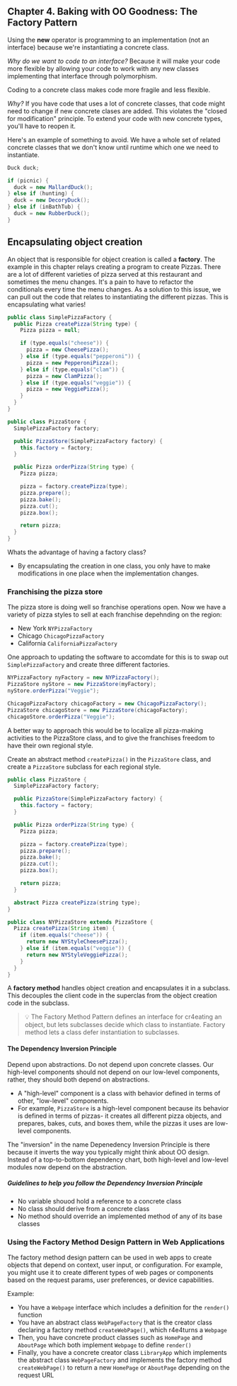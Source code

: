 ## Chapter 4. Baking with OO Goodness: The Factory Pattern

Using the **new** operator is programming to an implementation (not an interface) because we're instantiating a concrete class.

_Why do we want to code to an interface?_
Because it will make your code more flexible by allowing your code to work with any new classes implementing that interface through polymorphism.

Coding to a concrete class makes code more fragile and less flexible.

_Why?_
If you have code that uses a lot of concrete classes, that code might need to change if new concrete clases are added. This violates the "closed for modification" principle. To extend your code with new concrete types, you'll have to reopen it.

Here's an example of something to avoid. We have a whole set of related concrete classes that we don't know until runtime which one we need to instantiate.

```java
Duck duck;

if (picnic) {
  duck = new MallardDuck();
} else if (hunting) {
  duck = new DecoryDuck();
} else if (inBathTub) {
  duck = new RubberDuck();
}

```

## Encapsulating object creation

An object that is responsible for object creation is called a **factory**. The example in this chapter relays creating a program to create Pizzas. There are a lot of different varieties of pizza served at this restaurant and sometimes the menu changes. It's a pain to have to refactor the conditionals every time the menu changes. As a solution to this issue, we can pull out the code that relates to instantiating the different pizzas. This is encapsulating what varies!

```java
public class SimplePizzaFactory {
  public Pizza createPizza(String type) {
    Pizza pizza = null;

    if (type.equals("cheese")) {
      pizza = new CheesePizza();
    } else if (type.equals("pepperoni")) {
      pizza = new PepperoniPizza();
    } else if (type.equals("clam")) {
      pizza = new ClamPizza();
    } else if (type.equals("veggie")) {
      pizza = new VeggiePizza();
    }
  }
}

```

```java
public class PizzaStore {
  SimplePizzaFactory factory;

  public PizzaStore(SimplePizzaFactory factory) {
    this.factory = factory;
  }

  public Pizza orderPizza(String type) {
    Pizza pizza;

    pizza = factory.createPizza(type);
    pizza.prepare();
    pizza.bake();
    pizza.cut();
    pizza.box();

    return pizza;
  }
}

```

Whats the advantage of having a factory class?

- By encapsulating the creation in one class, you only have to make modifications in one place when the implementation changes.

### Franchising the pizza store

The pizza store is doing well so franchise operations open. Now we have a variety of pizza styles to sell at each franchise depehnding on the region:

- New York `NYPizzaFactory`
- Chicago `ChicagoPizzaFactory`
- California `CaliforniaPizzaFactory`

One approach to updating the software to accomdate for this is to swap out `SimplePizzaFactory` and create three different factories.

```java
NYPizzaFactory nyFactory = new NYPizzaFactory();
PizzaStore nyStore = new PizzaStore(myFactory);
nyStore.orderPizza("Veggie");

ChicagoPizzaFactory chicagoFactory = new ChicagoPizzaFactory();
PizzaStore chicagoStore = new PizzaStore(chicagoFactory);
chicagoStore.orderPizza("Veggie");

```

A better way to approach this would be to localize all pizza-making activities to the PizzaStore class, and to give the franchises freedom to have their own regional style.

Create an abstract method `createPizza()` in the `PizzaStore` class, and create a `PizzaStore` subclass for each regional style.

```java
public class PizzaStore {
  SimplePizzaFactory factory;

  public PizzaStore(SimplePizzaFactory factory) {
    this.factory = factory;
  }

  public Pizza orderPizza(String type) {
    Pizza pizza;

    pizza = factory.createPizza(type);
    pizza.prepare();
    pizza.bake();
    pizza.cut();
    pizza.box();

    return pizza;
  }

  abstract Pizza createPizza(string type);
}

```

```java
public class NYPizzaStore extends PizzaStore {
  Pizza createPizza(String item) {
    if (item.equals("cheese")) {
      return new NYStyleCheesePizza();
    } else if (item.equals("veggie")) {
      return new NYStyleVeggiePizza();
    }
  }
}


```

A **factory method** handles object creation and encapsulates it in a subclass. This decouples the client code in the superclas from the object creation code in the subclass.

> 💡 The Factory Method Pattern defines an interface for cr4eating an object, but lets subclasses decide which class to instantiate. Factory method lets a class defer instantiation to subclasses.

#### The Dependency Inversion Principle

Depend upon abstractions. Do not depend upon concrete classes. Our high-level components should not depend on our low-level components, rather, they should both depend on abstractions.

- A "high-level" component is a class with behavior defined in terms of other, "low-level" components.
- For example, `PizzaStore` is a high-level component because its behavior is defined in terms of pizzas- it creates all different pizza objects, and prepares, bakes, cuts, and boxes them, while the pizzas it uses are low-level components.

The "inversion" in the name Depenedency Inversion Principle is there because it inverts the way you typically might think about OO design. Instead of a top-to-bottom dependency chart, both high-level and low-level modules now depend on the abstraction.

##### Guidelines to help you follow the Dependency Inversion Principle

- No variable shouod hold a reference to a concrete class
- No class should derive from a concrete class
- No method should override an implemented method of any of its base classes

### Using the Factory Method Design Pattern in Web Applications

The factory method design pattern can be used in web apps to create objects that depend on context, user input, or configuration.
For example, you might use it to create different types of web pages or components based on the request params, user preferences, or device capabilities.

Example:

- You have a `Webpage` interface which includes a definition for the `render()` function
- You have an abstract class `WebPageFactory` that is the creator class declaring a factory method `createWebPage()`, which r4e4turns a `Webpage`
- Then, you have concrete product classes such as `HomePage` and `AboutPage` which both implement `Webpage` to define `render()`
- Finally, you have a concrete creator class `LibraryApp` which implements the abstract class `WebPageFactory` and implements the factory method `createWebPage()` to return a new `HomePage` or `AboutPage` depending on the request URL
